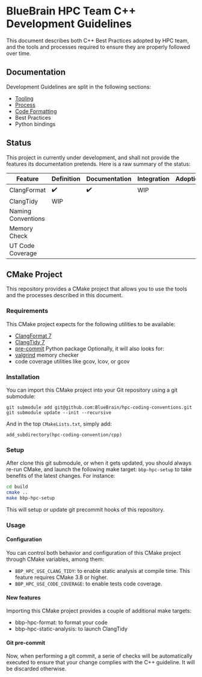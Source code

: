 # BlueBrain HPC Team C++ Development Guidelines

This document describes both C++ Best Practices adopted by
HPC team, and the tools and processes required to
ensure they are properly followed over time.

## Documentation

Development Guidelines are split in the following sections:
* [Tooling](./Tooling.md)
* [Process](./Process.md)
* [Code Formatting](./formatting/README.md)
* Best Practices
* Python bindings

## Status

This project in currently under development, and shall not provide the features
its documentation pretends. Here is a raw summary of the status:

| Feature            | Definition         | Documentation      | Integration | Adoption |
| ------------------ | ------------------ | ------------------ | ----------- | -------- |
| ClangFormat        | :heavy_check_mark: | :heavy_check_mark: | WIP         |          |
| ClangTidy          | WIP                |                    |             |          |
| Naming Conventions |                    |                    |             |          |
| Memory Check       |                    |                    |             |          |
| UT Code Coverage   |                    |                    |             |          |

## CMake Project

This repository provides a CMake project that allows you to use the tools and the processes described in this document.

### Requirements

This CMake project expects for the following utilities to be available:
* [ClangFormat 7](https://releases.llvm.org/7.0.0/tools/clang/docs/ClangFormat.html)
* [ClangTidy 7](https://releases.llvm.org/7.0.0/tools/clang/tools/extra/docs/clang-tidy/index.html)
* [pre-commit](https://pre-commit.com/) Python package
Optionally, it will also looks for:
* [valgrind](http://valgrind.org/) memory checker
* code coverage utilities like gcov, lcov, or gcov

### Installation

You can import this CMake project into your Git repository using a git submodule:
```
git submodule add git@github.com:BlueBrain/hpc-coding-conventions.git
git submodule update --init --recursive
```

And in the top `CMakeLists.txt`, simply add:
```
add_subdirectory(hpc-coding-convention/cpp)
```

### Setup

After clone this git submodule, or when it
gets updated, you should always re-run CMake, and launch the following make target: `bbp-hpc-setup` to take benefits of the latest changes. For instance:

```sh
cd build
cmake ..
make bbp-hpc-setup
```

This will setup or update git precommit hooks of
this repository.

### Usage

#### Configuration

You can control both behavior and configuration
of this CMake project through CMake variables, among them:

* `BBP_HPC_USE_CLANG_TIDY`: to enable static analysis at compile time.
  This feature requires CMake 3.8 or higher.
* `BBP_HPC_USE_CODE_COVERAGE`: to enable tests code coverage.

#### New features

Importing this CMake project provides a couple of additional make targets:
* bbp-hpc-format: to format your code
* bbp-hpc-static-analysis: to launch ClangTidy

#### Git pre-commit

Now, when performing a git commit, a serie of checks will be automatically
executed to ensure that your change complies with the C++ guideline.
It will be discarded otherwise.
